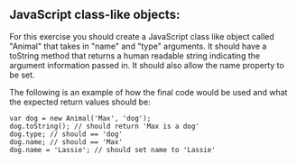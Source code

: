 ## JavaScript class-like objects:

For this exercise you should create a JavaScript class like object called "Animal" that takes in "name" and "type" arguments. It should have a toString method that returns a human readable string indicating the argument information passed in. It should also allow the name property to be set.

The following is an example of how the final code would be used and what the expected return values should be:
```
var dog = new Animal('Max', 'dog');
dog.toString(); // should return 'Max is a dog'
dog.type; // should == 'dog'
dog.name; // should == 'Max'
dog.name = 'Lassie'; // should set name to 'Lassie'
```